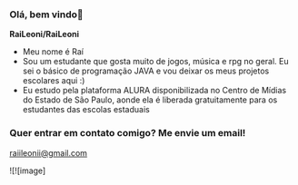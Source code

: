 ### Olá, bem vindo👋

**RaiLeoni/RaiLeoni**
- Meu nome é Raí
- Sou um estudante que gosta muito de jogos, música e rpg no geral. Eu sei o básico de programação JAVA e vou deixar os meus projetos escolares aqui :)
- Eu estudo pela plataforma ALURA disponibilizada no Centro de Mídias do Estado de São Paulo, aonde ela é liberada gratuitamente para os estudantes das escolas estaduais

### Quer entrar em contato comigo? Me envie um email!

raiileonii@gmail.com

![![image]



